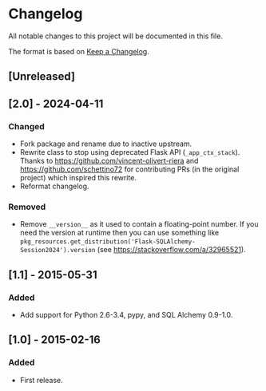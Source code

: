 # Changelog

All notable changes to this project will be documented in this file.

The format is based on [Keep a Changelog](https://keepachangelog.com/en/1.1.0/).

## [Unreleased]

## [2.0] - 2024-04-11

### Changed

- Fork package and rename due to inactive upstream.
- Rewrite class to stop using deprecated Flask API (`_app_ctx_stack`). Thanks to
  https://github.com/vincent-olivert-riera and https://github.com/schettino72
  for contributing PRs (in the original project) which inspired this rewrite.
- Reformat changelog.

### Removed

- Remove `__version__` as it used to contain a floating-point number. If you
  need the version at runtime then you can use something like
  `pkg_resources.get_distribution('Flask-SQLAlchemy-Session2024').version`
  (see https://stackoverflow.com/a/32965521).

## [1.1] - 2015-05-31

### Added

- Add support for Python 2.6-3.4, pypy, and SQL Alchemy 0.9-1.0.

## [1.0] - 2015-02-16

### Added

- First release.
